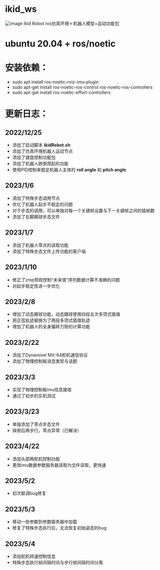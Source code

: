 # ikid_ws
![image](https://github.com/BronWang/ikid_ws/blob/ikid_ws_ros_control/img/team_logo.png)
Ikid Robot ros仿真环境＋机器人模型+运动功能包
# ubuntu 20.04 + ros/noetic

# 安装依赖：
- sudo apt install ros-noetic-rviz-imu-plugin
- sudo apt-get install ros-noetic-ros-control ros-noetic-ros-controllers 
- sudo apt-get install ros-noetic-effort-controllers

# 更新日志：
## 2022/12/25
- 添加了启动脚本 **ikidRobot.sh**
- 添加了仿真环境机器人运动节点
- 添加了键盘控制功能包
- 添加了机器人跌倒爬起的功能
- 使用PID控制来稳定机器人主体的 **roll angle** 和 **pitch angle**

## 2023/1/6
- 添加了特殊步态调用节点
- 优化了机器人起步不稳定的问题
- 对于步态的调用，可以单独对每一个关键帧设置与下一关键帧之间的插帧数
- 添加了右脚踢球步态文件

## 2023/1/7
- 添加了机器人零点的读取功能
- 添加了特殊步态文件上传功能的客户端

## 2023/1/10
- 修正了zmp预观控制“未来值”序列数据计算不准确的问题
- 对起步稳定性进一步优化

## 2023/2/8
- 增加了动态踢球功能，动态踢球使用四段五次多项式插值
- 把正弦轨迹替换为了两段多项式插值轨迹
- 增加了机器人的全身偏转力矩的计算功能

## 2023/2/22
- 添加了Dynamixel MX-64舵机通信协议
- 添加了物理控制板消息类型与话题

## 2023/3/3
- 实现了物理控制板imu信息接收
- 通过了初步的实机测试

## 2023/3/23
- 单独添加了零点步态文件
- 摔倒后再步行，零点异常（已解决）

## 2023/4/22
- 添加头部两舵机控制功能
- 更改imu数据参数服务器读取为文件读取，更快速

## 2023/5/2
- 初次联调bug修复

## 2023/5/3
- 移动一些参数到参数服务器中加载
- 修复了特殊步态执行后，无法恢复初始姿态的bug

## 2023/5/4
- 添加舵机转速控制信息
- 特殊步态执行帧间隔时间与步行帧间隔时间分离